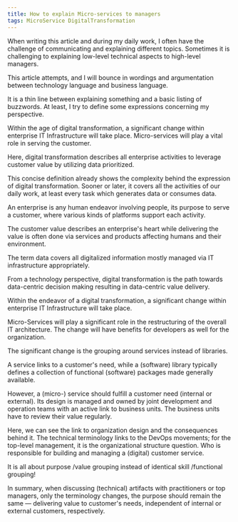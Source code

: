 ```yaml
---
title: How to explain Micro-services to managers
tags: MicroService DigitalTransformation
---
```


When writing this article and during my daily work, I often have the challenge of communicating and explaining different topics. Sometimes it is challenging to explaining low-level technical aspects to high-level managers.

This article attempts, and I will bounce in wordings and argumentation between technology language and business language.

It is a thin line between explaining something and a basic listing of buzzwords. At least, I try to define some expressions concerning my perspective.

Within the age of digital transformation, a significant change within enterprise IT Infrastructure will take place. Micro-services will play a vital role in serving the customer.

Here, digital transformation describes all enterprise activities to leverage customer value by utilizing data prioritized.

This concise definition already shows the complexity behind the expression of digital transformation. Sooner or later, it covers all the activities of our daily work, at least every task which generates data or consumes data.

An enterprise is any human endeavor involving people, its purpose to serve a customer, where various kinds of platforms support each activity.

The customer value describes an enterprise's heart while delivering the value is often done via services and products affecting humans and their environment.

The term data covers all digitalized information mostly managed via IT infrastructure appropriately.

From a technology perspective, digital transformation is the path towards data-centric decision making resulting in data-centric value delivery.

Within the endeavor of a digital transformation, a significant change within enterprise IT Infrastructure will take place.

Micro-Services will play a significant role in the restructuring of the overall IT architecture. The change will have benefits for developers as well for the organization.

The significant change is the grouping around services instead of libraries.

A service links to a customer's need, while a (software) library typically defines a collection of functional (software) packages made generally available.

However, a (micro-) service should fulfill a customer need (internal or external). Its design is managed and owned by joint development and operation teams with an active link to business units. The business units have to review their value regularly.

Here, we can see the link to organization design and the consequences behind it. The technical terminology links to the DevOps movements; for the top-level management, it is the organizational structure question. Who is responsible for building and managing a (digital) customer service.

It is all about purpose /value grouping instead of identical skill /functional grouping!

In summary, when discussing (technical) artifacts with practitioners or top managers, only the terminology changes, the purpose should remain the same — delivering value to customer's needs, independent of internal or external customers, respectively.
